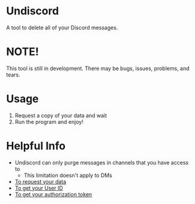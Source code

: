 # Undiscord
A tool to delete all of your Discord messages.

# NOTE!
This tool is still in development. There may be bugs, issues, problems, and tears.

# Usage
1. Request a copy of your data and wait
2. Run the program and enjoy!

# Helpful Info
- Undiscord can only purge messages in channels that you have access to
  - This limitation doesn't apply to DMs
- [To request your data](https://support.discord.com/hc/en-us/articles/360004027692)
- [To get your User ID](https://support.discord.com/hc/en-us/articles/206346498)
- [To get your authorization token](https://discordhelp.net/discord-token)